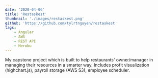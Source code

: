 ```yaml
---
date: '2020-04-06'
title: 'Restaskest'
thumbnail: './images/restaskest.png'
github: 'https://github.com/tylrtnguyen/restaskest'
tags:
    - Angular
    - AWS
    - REST API
    - Heroku
---
```


My capstone project which is built to help restaurants' owner/manager in managing their resources in a smarter way. Includes profit visualization (highchart.js), payroll storage (AWS S3), employee scheduler.
